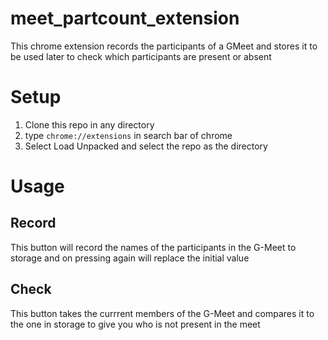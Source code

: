# meet_partcount_extension
This chrome extension records the participants of a GMeet and stores it to be used later to check which participants are present or absent

# Setup

1. Clone this repo in any directory
2. type ```chrome://extensions```  in search bar of chrome
3. Select Load Unpacked and select the repo as the directory

# Usage

## Record
This button will record the names of the participants in the G-Meet to storage and on pressing again will replace the initial value

## Check
This button takes the currrent members of the G-Meet and compares it to the one in storage to give you who is not present in the meet
